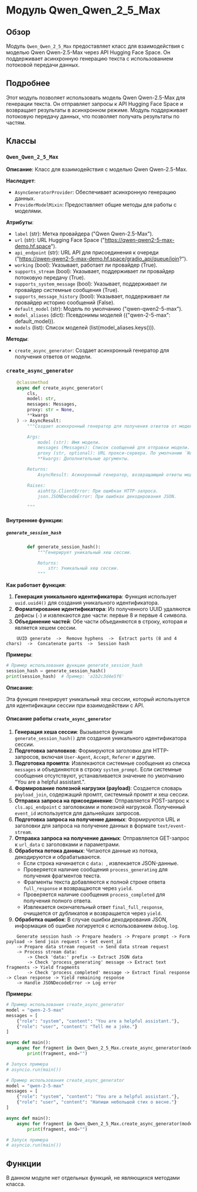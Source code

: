 # Модуль Qwen_Qwen_2_5_Max

## Обзор

Модуль `Qwen_Qwen_2_5_Max` предоставляет класс для взаимодействия с моделью Qwen Qwen-2.5-Max через API Hugging Face Space. Он поддерживает асинхронную генерацию текста с использованием потоковой передачи данных.

## Подробнее

Этот модуль позволяет использовать модель Qwen Qwen-2.5-Max для генерации текста. Он отправляет запросы к API Hugging Face Space и возвращает результаты в асинхронном режиме. Модуль поддерживает потоковую передачу данных, что позволяет получать результаты по частям.

## Классы

### `Qwen_Qwen_2_5_Max`

**Описание**: Класс для взаимодействия с моделью Qwen Qwen-2.5-Max.

**Наследует**:
- `AsyncGeneratorProvider`: Обеспечивает асинхронную генерацию данных.
- `ProviderModelMixin`: Предоставляет общие методы для работы с моделями.

**Атрибуты**:
- `label` (str): Метка провайдера ("Qwen Qwen-2.5-Max").
- `url` (str): URL Hugging Face Space ("https://qwen-qwen2-5-max-demo.hf.space").
- `api_endpoint` (str): URL API для присоединения к очереди ("https://qwen-qwen2-5-max-demo.hf.space/gradio_api/queue/join?").
- `working` (bool): Указывает, работает ли провайдер (True).
- `supports_stream` (bool): Указывает, поддерживает ли провайдер потоковую передачу (True).
- `supports_system_message` (bool): Указывает, поддерживает ли провайдер системные сообщения (True).
- `supports_message_history` (bool): Указывает, поддерживает ли провайдер историю сообщений (False).
- `default_model` (str): Модель по умолчанию ("qwen-qwen2-5-max").
- `model_aliases` (dict): Псевдонимы моделей ({"qwen-2-5-max": default_model}).
- `models` (list): Список моделей (list(model_aliases.keys())).

**Методы**:
- `create_async_generator`: Создает асинхронный генератор для получения ответов от модели.

### `create_async_generator`

```python
    @classmethod
    async def create_async_generator(
        cls,
        model: str,
        messages: Messages,
        proxy: str = None,
        **kwargs
    ) -> AsyncResult:
        """Создает асинхронный генератор для получения ответов от модели.

        Args:
            model (str): Имя модели.
            messages (Messages): Список сообщений для отправки модели.
            proxy (str, optional): URL прокси-сервера. По умолчанию `None`.
            **kwargs: Дополнительные аргументы.

        Returns:
            AsyncResult: Асинхронный генератор, возвращающий ответы модели.

        Raises:
            aiohttp.ClientError: При ошибках HTTP-запроса.
            json.JSONDecodeError: При ошибках декодирования JSON.

        """
```

#### Внутренние функции:

##### `generate_session_hash`

```python
        def generate_session_hash():
            """Генерирует уникальный хеш сессии.

            Returns:
                str: Уникальный хеш сессии.
            """
```

**Как работает функция**:

1.  **Генерация уникального идентификатора**: Функция использует `uuid.uuid4()` для создания уникального идентификатора.
2.  **Форматирование идентификатора**: Из полученного UUID удаляются дефисы (`-`) и извлекаются две части: первые 8 и первые 4 символа.
3.  **Объединение частей**: Обе части объединяются в строку, которая и является хешем сессии.

```ascii
    UUID generate  ->  Remove hyphens  ->  Extract parts (8 and 4 chars)  ->  Concatenate parts  ->  Session hash
```

**Примеры**:

```python
# Пример использования функции generate_session_hash
session_hash = generate_session_hash()
print(session_hash)  # Пример: 'a1b2c3d4e5f6'
```

**Описание**:

Эта функция генерирует уникальный хеш сессии, который используется для идентификации сессии при взаимодействии с API.

#### Описание работы `create_async_generator`

1.  **Генерация хеша сессии**: Вызывается функция `generate_session_hash()` для создания уникального идентификатора сессии.
2.  **Подготовка заголовков**: Формируются заголовки для HTTP-запросов, включая `User-Agent`, `Accept`, `Referer` и другие.
3.  **Подготовка промпта**: Извлекаются системные сообщения из списка `messages` и объединяются в строку `system_prompt`. Если системные сообщения отсутствуют, устанавливается значение по умолчанию "You are a helpful assistant.".
4.  **Формирование полезной нагрузки (payload)**: Создается словарь `payload_join`, содержащий промпт, системный промпт и хеш сессии.
5.  **Отправка запроса на присоединение**: Отправляется POST-запрос к `cls.api_endpoint` с заголовками и полезной нагрузкой. Полученный `event_id` используется для дальнейших запросов.
6.  **Подготовка запроса на получение данных**: Формируются URL и заголовки для запроса на получение данных в формате `text/event-stream`.
7.  **Отправка запроса на получение данных**: Отправляется GET-запрос к `url_data` с заголовками и параметрами.
8.  **Обработка потока данных**: Читаются данные из потока, декодируются и обрабатываются.
    *   Если строка начинается с `data: `, извлекается JSON-данные.
    *   Проверяется наличие сообщения `process_generating` для получения фрагментов текста.
    *   Фрагменты текста добавляются к полной строке ответа `full_response` и возвращаются через `yield`.
    *   Проверяется наличие сообщения `process_completed` для получения полного ответа.
    *   Извлекается окончательный ответ `final_full_response`, очищается от дубликатов и возвращается через `yield`.
9.  **Обработка ошибок**: В случае ошибки декодирования JSON, информация об ошибке логируется с использованием `debug.log`.

```ascii
    Generate session hash -> Prepare headers -> Prepare prompt -> Form payload -> Send join request -> Get event_id
    -> Prepare data stream request -> Send data stream request
    -> Process stream data:
        -> Check 'data:' prefix -> Extract JSON data
        -> Check 'process_generating' message -> Extract text fragments -> Yield fragments
        -> Check 'process_completed' message -> Extract final response -> Clean response -> Yield remaining response
    -> Handle JSONDecodeError -> Log error
```

**Примеры**:

```python
# Пример использования create_async_generator
model = "qwen-2-5-max"
messages = [
    {"role": "system", "content": "You are a helpful assistant."},
    {"role": "user", "content": "Tell me a joke."}
]

async def main():
    async for fragment in Qwen_Qwen_2_5_Max.create_async_generator(model=model, messages=messages):
        print(fragment, end="")

# Запуск примера
# asyncio.run(main())
```
```python
# Пример использования create_async_generator
model = "qwen-2-5-max"
messages = [
    {"role": "system", "content": "You are a helpful assistant."},
    {"role": "user", "content": "Напиши небольшой стих о весне."}
]

async def main():
    async for fragment in Qwen_Qwen_2_5_Max.create_async_generator(model=model, messages=messages):
        print(fragment, end="")

# Запуск примера
# asyncio.run(main())
```

## Функции

В данном модуле нет отдельных функций, не являющихся методами класса.